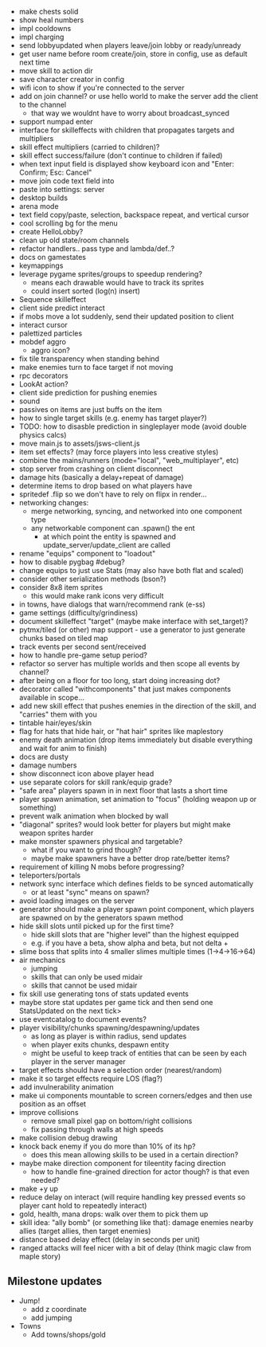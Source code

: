 - make chests solid
- show heal numbers
- impl cooldowns
- impl charging
- send lobbyupdated when players leave/join lobby or ready/unready
- get user name before room create/join, store in config, use as default next time
- move skill to action dir
- save character creator in config
- wifi icon to show if you're connected to the server
- add on join channel? or use hello world to make the server add the client to the channel
  - that way we wouldnt have to worry about broadcast_synced
- support numpad enter
- interface for skilleffects with children that propagates targets and multipliers
- skill effect multipliers (carried to children)?
- skill effect success/failure (don't continue to children if failed)
- when text input field is displayed show keyboard icon and "Enter: Confirm; Esc: Cancel"
- move join code text field into 
- paste into settings: server
- desktop builds
- arena mode
- text field copy/paste, selection, backspace repeat, and vertical cursor
- cool scrolling bg for the menu
- create HelloLobby?
- clean up old state/room channels
- refactor handlers.. pass type and lambda/def..?
- docs on gamestates
- keymappings
- leverage pygame sprites/groups to speedup rendering?
  - means each drawable would have to track its sprites
  - could insert sorted (log(n) insert)
- Sequence skilleffect
- client side predict interact
- if mobs move a lot suddenly, send their updated position to client
- interact cursor
- palettized particles
- mobdef aggro
  - aggro icon?
- fix tile transparency when standing behind
- make enemies turn to face target if not moving
- rpc decorators
- LookAt action?
- client side prediction for pushing enemies
- sound
- passives on items are just buffs on the item
- how to single target skills (e.g. enemy has target player?)
- TODO: how to disasble prediction in singleplayer mode (avoid double physics calcs)
- move main.js to assets/jsws-client.js
- item set effects? (may force players into less creative styles)
- combine the mains/runners (mode="local", "web_multiplayer", etc)
- stop server from crashing on client disconnect
- damage hits (basically a delay+repeat of damage)
- determine items to drop based on what players have
- spritedef .flip so we don't have to rely on flipx in render...
- networking changes:
  - merge networking, syncing, and networked into one component type
  - any networkable component can .spawn() the ent
    - at which point the entity is spawned and update_server/update_client are called
- rename "equips" component to "loadout"
- how to disable pygbag #debug?
- change equips to just use Stats (may also have both flat and scaled)
- consider other serialization methods (bson?)
- consider 8x8 item sprites
  - this would make rank icons very difficult
- in towns, have dialogs that warn/recommend rank (e-ss)
- game settings (difficulty/grindiness)
- document skilleffect "target" (maybe make interface with set_target)?
- pytmx/tiled (or other) map support - use a generator to just generate chunks based on tiled map
- track events per second sent/received
- how to handle pre-game setup period?
- refactor so server has multiple worlds and then scope all events by channel?
- after being on a floor for too long, start doing increasing dot?
- decorator called "withcomponents" that just makes components available in scope...
- add new skill effect that pushes enemies in the direction of the skill, and "carries" them with you
- tintable hair/eyes/skin
- flag for hats that hide hair, or "hat hair" sprites like maplestory
- enemy death animation (drop items immediately but disable everything and wait for anim to finish)
- docs are dusty
- damage numbers
- show disconnect icon above player head
- use separate colors for skill rank/equip grade?
- "safe area" players spawn in in next floor that lasts a short time
- player spawn animation, set animation to "focus" (holding weapon up or something)
- prevent walk animation when blocked by wall
- "diagonal" sprites? would look better for players but might make weapon sprites harder
- make monster spawners physical and targetable?
  - what if you want to grind though?
  - maybe make spawners have a better drop rate/better items?
- requirement of killing N mobs before progressing?
- teleporters/portals
- network sync interface which defines fields to be synced automatically
  - or at least "sync" means on spawn?
- avoid loading images on the server
- generator should make a player spawn point component, which players are spawned on by the generators spawn method
- hide skill slots until picked up for the first time?
  - hide skill slots that are "higher level" than the highest equipped
  - e.g. if you have a beta, show alpha and beta, but not delta +
- slime boss that splits into 4 smaller slimes multiple times (1->4->16->64)
- air mechanics
  - jumping
  - skills that can only be used midair
  - skills that cannot be used midair
- fix skill use generating tons of stats updated events
 - maybe store stat updates per game tick and then send one StatsUpdated on the next tick>
- use eventcatalog to document events?
- player visibility/chunks spawning/despawning/updates
  - as long as player is within radius, send updates
  - when player exits chunks, despawn entity
  - might be useful to keep track of entities that can be seen by each player in the server manager
- target effects should have a selection order (nearest/random)
- make it so target effects require LOS (flag?)
- add invulnerability animation
- make ui components mountable to screen corners/edges and then use position as an offset
- improve collisions
  - remove small pixel gap on bottom/right collisions
  - fix passing through walls at high speeds
- make collision debug drawing
- knock back enemy if you do more than 10% of its hp?
  - does this mean allowing skills to be used in a certain direction?
- maybe make direction component for tileentity facing direction
  - how to handle fine-grained direction for actor though? is that even needed?
- make +y up
- reduce delay on interact (will require handling key pressed events so player cant hold to repeatedly interact)
- gold, health, mana drops: walk over them to pick them up
- skill idea: "ally bomb" (or something like that): damage enemies nearby allies (target allies, then target enemies)
- distance based delay effect (delay in seconds per unit)
- ranged attacks will feel nicer with a bit of delay (think magic claw from maple story)

## Milestone updates
- Jump!
  - add z coordinate
  - add jumping
- Towns
  - Add towns/shops/gold